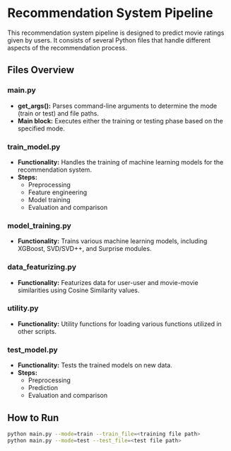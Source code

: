 # Recommendation System Pipeline

This recommendation system pipeline is designed to predict movie ratings given by users. It consists of several Python files that handle different aspects of the recommendation process.

## Files Overview

### main.py

- **get_args():** Parses command-line arguments to determine the mode (train or test) and file paths.
- **Main block:** Executes either the training or testing phase based on the specified mode.

### train_model.py

- **Functionality:** Handles the training of machine learning models for the recommendation system.
- **Steps:**
  - Preprocessing
  - Feature engineering
  - Model training
  - Evaluation and comparison

### model_training.py

- **Functionality:** Trains various machine learning models, including XGBoost, SVD/SVD++, and Surprise modules.

### data_featurizing.py

- **Functionality:** Featurizes data for user-user and movie-movie similarities using Cosine Similarity values.

### utility.py

- **Functionality:** Utility functions for loading various functions utilized in other scripts.

### test_model.py

- **Functionality:** Tests the trained models on new data.
- **Steps:**
  - Preprocessing
  - Prediction
  - Evaluation and comparison

## How to Run

```bash
python main.py --mode=train --train_file=<training file path>
python main.py --mode=test --test_file=<test file path>
